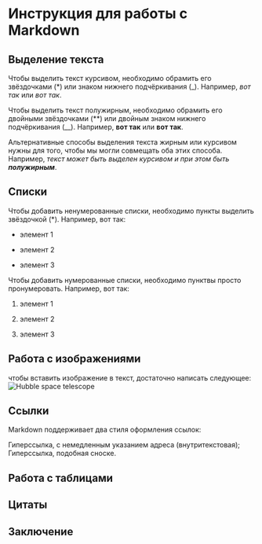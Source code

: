 # Инструкция для работы с Markdown

## Выделение текста

Чтобы выделить текст курсивом, необходимо обрамить его звёздочками (*) или знаком нижнего подчёркивания (_). Например, *вот так* или _вот так_.

Чтобы выделить текст полужирным, необходимо обрамить его двойными звёздочками (**) или двойным знаком нижнего подчёркивания (__). Например, **вот так** или __вот так__. 

Альтернативные способы выделения текста жирным или курсивом нужны для того, чтобы мы могли совмещать оба этих способа. Например, _текст может быть выделен курсивом и при этом быть **полужирным**_.

## Списки 

Чтобы добавить ненумерованные списки, необходимо пункты выделить звёздочкой (*). Например, вот так:

* элемент 1

* элемент 2

* элемент 3

Чтобы добавить нумерованные списки, необходимо пунктвы просто пронумеровать. Например, вот так:

1. элемент 1

2. элемент 2  

3. элемент 3

## Работа с изображениями

чтобы вставить изображение в текст, достаточно написать следующее: 
![Hubble space telescope](space.jpg)

## Ссылки

Markdown поддерживает два стиля оформления ссылок:

Гиперссылка, с немедленным указанием адреса (внутритекстовая);
Гиперссылка, подобная сноске.

## Работа с таблицами

## Цитаты

## Заключение 

